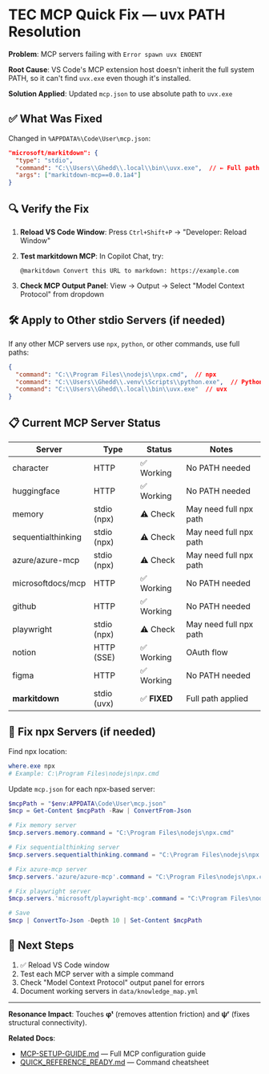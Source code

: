 # TEC MCP Quick Fix — uvx PATH Resolution

**Problem**: MCP servers failing with `Error spawn uvx ENOENT`

**Root Cause**: VS Code's MCP extension host doesn't inherit the full system PATH, so it can't find `uvx.exe` even though it's installed.

**Solution Applied**: Updated `mcp.json` to use absolute path to `uvx.exe`

## ✅ What Was Fixed

Changed in `%APPDATA%\Code\User\mcp.json`:

```json
"microsoft/markitdown": {
  "type": "stdio",
  "command": "C:\\Users\\Ghedd\\.local\\bin\\uvx.exe",  // ← Full path instead of "uvx"
  "args": ["markitdown-mcp==0.0.1a4"]
}
```

## 🔍 Verify the Fix

1. **Reload VS Code Window**: Press `Ctrl+Shift+P` → "Developer: Reload Window"
2. **Test markitdown MCP**: In Copilot Chat, try:

   ```
   @markitdown Convert this URL to markdown: https://example.com
   ```

3. **Check MCP Output Panel**: View → Output → Select "Model Context Protocol" from dropdown

## 🛠️ Apply to Other stdio Servers (if needed)

If any other MCP servers use `npx`, `python`, or other commands, use full paths:

```json
{
  "command": "C:\\Program Files\\nodejs\\npx.cmd",  // npx
  "command": "C:\\Users\\Ghedd\\.venv\\Scripts\\python.exe",  // Python
  "command": "C:\\Users\\Ghedd\\.local\\bin\\uvx.exe"  // uvx
}
```

## 📋 Current MCP Server Status

| Server | Type | Status | Notes |
|--------|------|--------|-------|
| character | HTTP | ✅ Working | No PATH needed |
| huggingface | HTTP | ✅ Working | No PATH needed |
| memory | stdio (npx) | ⚠️ Check | May need full npx path |
| sequentialthinking | stdio (npx) | ⚠️ Check | May need full npx path |
| azure/azure-mcp | stdio (npx) | ⚠️ Check | May need full npx path |
| microsoftdocs/mcp | HTTP | ✅ Working | No PATH needed |
| github | HTTP | ✅ Working | No PATH needed |
| playwright | stdio (npx) | ⚠️ Check | May need full npx path |
| notion | HTTP (SSE) | ✅ Working | OAuth flow |
| figma | HTTP | ✅ Working | No PATH needed |
| **markitdown** | stdio (uvx) | ✅ **FIXED** | Full path applied |

## 🔧 Fix npx Servers (if needed)

Find npx location:

```powershell
where.exe npx
# Example: C:\Program Files\nodejs\npx.cmd
```

Update `mcp.json` for each npx-based server:

```powershell
$mcpPath = "$env:APPDATA\Code\User\mcp.json"
$mcp = Get-Content $mcpPath -Raw | ConvertFrom-Json

# Fix memory server
$mcp.servers.memory.command = "C:\Program Files\nodejs\npx.cmd"

# Fix sequentialthinking server
$mcp.servers.sequentialthinking.command = "C:\Program Files\nodejs\npx.cmd"

# Fix azure-mcp server
$mcp.servers.'azure/azure-mcp'.command = "C:\Program Files\nodejs\npx.cmd"

# Fix playwright server
$mcp.servers.'microsoft/playwright-mcp'.command = "C:\Program Files\nodejs\npx.cmd"

# Save
$mcp | ConvertTo-Json -Depth 10 | Set-Content $mcpPath
```

## 🎯 Next Steps

1. ✅ Reload VS Code window
2. Test each MCP server with a simple command
3. Check "Model Context Protocol" output panel for errors
4. Document working servers in `data/knowledge_map.yml`

---

**Resonance Impact**: Touches **φᵗ** (removes attention friction) and **ψʳ** (fixes structural connectivity).

**Related Docs**:

- [MCP-SETUP-GUIDE.md](MCP-SETUP-GUIDE.md) — Full MCP configuration guide
- [QUICK_REFERENCE_READY.md](QUICK_REFERENCE_READY.md) — Command cheatsheet
